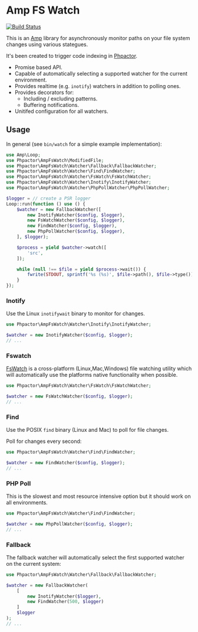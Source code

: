 Amp FS Watch
============

[![Build Status](https://travis-ci.org/phpactor/amp-fswatch.svg?branch=master)](https://travis-ci.org/phpactor/amp-fswatch)

This is an [Amp](https://amphp.org/) library for asynchronously monitor paths
on your file system changes using various stategues.

It's been created to trigger code indexing in
[Phpactor](https://github.com/phpactor/phpactor).

- Promise based API.
- Capable of automatically selecting a supported watcher for the current
  environment.
- Provides realtime (e.g. ``inotify``) watchers in addition to polling ones.
- Provides decorators for:
  - Including / excluding patterns.
  - Buffering notifications.
- Unitifed configuration for all watchers.

Usage
-----

In general (see `bin/watch` for a simple example implementation):

```php
use Amp\Loop;
use Phpactor\AmpFsWatch\ModifiedFile;
use Phpactor\AmpFsWatch\Watcher\Fallback\FallbackWatcher;
use Phpactor\AmpFsWatch\Watcher\Find\FindWatcher;
use Phpactor\AmpFsWatch\Watcher\FsWatch\FsWatchWatcher;
use Phpactor\AmpFsWatch\Watcher\Inotify\InotifyWatcher;
use Phpactor\AmpFsWatch\Watcher\PhpPollWatcher\PhpPollWatcher;

$logger = // create a PSR logger
Loop::run(function () use () {
    $watcher = new FallbackWatcher([
        new InotifyWatcher($config, $logger),
        new FsWatchWatcher($config, $logger),
        new FindWatcher($config, $logger),
        new PhpPollWatcher($config, $logger),
    ], $logger);

    $process = yield $watcher->watch([
        'src',
    ]);

    while (null !== $file = yield $process->wait()) {
        fwrite(STDOUT, sprintf('%s (%s)', $file->path(), $file->type()));
    }
});
```

### Inotify

Use the Linux `inotifywait` binary to monitor for changes.

```php
use Phpactor\AmpFsWatch\Watcher\Inotify\InotifyWatcher;

$watcher = new InotifyWatcher($config, $logger);
// ...
```

### Fswatch

[FsWatch](https://github.com/emcrisostomo/fswatch) is a cross-platform
(Linux,Mac,Windows) file watching utility which will automatically use the
platforms native functionality when possible.

```php
use Phpactor\AmpFsWatch\Watcher\FsWatch\FsWatchWatcher;

$watcher = new FsWatchWatcher($config, $logger);
// ...
```

### Find

Use the POSIX `find` binary (Linux and Mac) to poll for file changes.

Poll for changes every second:

```php
use Phpactor\AmpFsWatch\Watcher\Find\FindWatcher;

$watcher = new FindWatcher($config, $logger);
// ...
```

### PHP Poll

This is the slowest and most resource intensive option but it should
work on all environments.

```php
use Phpactor\AmpFsWatch\Watcher\Find\FindWatcher;

$watcher = new PhpPollWatcher($config, $logger);
// ...
```

### Fallback

The fallback watcher will automatically select the first supported watcher
on the current system:

```php
use Phpactor\AmpFsWatch\Watcher\Fallback\FallbackWatcher;

$watcher = new FallbackWatcher(
    [
        new InotifyWatcher($logger),
        new FindWatcher(500, $logger)
    ]
    $logger
);
// ...
```
